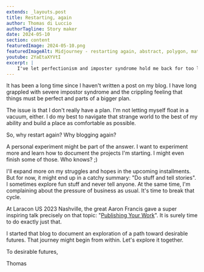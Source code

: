 ```yaml
---
extends: _layouts.post
title: Restarting, again
author: Thomas di Luccio
authorTagline: Story maker
date: 2024-05-10
section: content
featuredImage: 2024-05-10.png
featuredImageAlt: Midjourney - restarting again, abstract, polygon, mathematical, eerie, pure, minimalist, joyful, hopeful
youtube: 2YaEtaXYVtI
excerpt: |
    I've let perfectionism and imposter syndrome hold me back for too long. But it's time to break the cycle—time to do stuff and tell stories. Inspired by Aaron Francis' talk on publishing your work, I'm restarting this blog as an experiment in documenting, learning, and sharing. No grand plan, just exploration. Let's see where this journey toward desirable futures takes us.
---
```


It has been a long time since I haven't written a post on my blog. I have long grappled with severe impostor syndrome and the crippling feeling that things must be perfect and parts of a bigger plan.

The issue is that I don't really have a plan. I'm not letting myself float in a vacuum, either. I do my best to navigate that strange world to the best of my ability and build a place as comfortable as possible.

So, why restart again? Why blogging again?

A personal experiment might be part of the answer. I want to experiment more and learn how to document the projects I'm starting. I might even finish some of those. Who knows? ;)

I'll expand more on my struggles and hopes in the upcoming installments. But for now, it might end up in a catchy summary: "Do stuff and tell stories".
I sometimes explore fun stuff and never tell anyone. At the same time, I'm complaining about the pressure of business as usual. It's time to break that cycle.

At Laracon US 2023 Nashville, the great Aaron Francis gave a super inspiring talk precisely on that topic: "[Publishing Your Work](https://youtube.com/watch?v=2YaEtaXYVtI)". It is surely time to do exactly just that.

I started that blog to document an exploration of a path toward desirable futures. That journey might begin from within. Let's explore it together.

To desirable futures,

Thomas